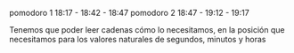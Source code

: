 pomodoro 1 18:17 - 18:42 - 18:47
pomodoro 2 18:47 - 19:12 - 19:17

Tenemos que poder leer cadenas cómo lo necesitamos, en la posición que necesitamos para los valores naturales de segundos, minutos y horas